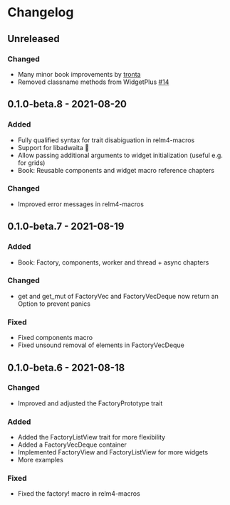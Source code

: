 # Changelog

## Unreleased

### Changed

+ Many minor book improvements by [tronta](https://github.com/tronta)
+ Removed classname methods from WidgetPlus [#14](https://github.com/AaronErhardt/relm4/pull/14)

## 0.1.0-beta.8 - 2021-08-20

### Added

+ Fully qualified syntax for trait disabiguation in relm4-macros
+ Support for libadwaita 🎉
+ Allow passing additional arguments to widget initialization (useful e.g. for grids)
+ Book: Reusable components and widget macro reference chapters

### Changed

+ Improved error messages in relm4-macros

## 0.1.0-beta.7 - 2021-08-19

### Added

+ Book: Factory, components, worker and thread + async chapters

### Changed

+ get and get_mut of FactoryVec and FactoryVecDeque now return an Option to prevent panics

### Fixed

+ Fixed components macro
+ Fixed unsound removal of elements in FactoryVecDeque


## 0.1.0-beta.6 - 2021-08-18

### Changed

+ Improved and adjusted the FactoryPrototype trait

### Added 

+ Added the FactoryListView trait for more flexibility
+ Added a FactoryVecDeque container
+ Implemented FactoryView and FactoryListView for more widgets
+ More examples

### Fixed

+ Fixed the factory! macro in relm4-macros
